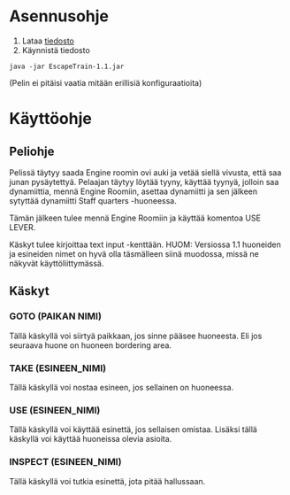 # Asennusohje

1. Lataa [tiedosto](https://github.com/Varjokorento/Ohjelmistotekniikka/releases/tag/1.1)
2. Käynnistä tiedosto 
```
java -jar EscapeTrain-1.1.jar
```
(Pelin ei pitäisi vaatia mitään erillisiä konfiguraatioita)

# Käyttöohje

## Peliohje

Pelissä täytyy saada Engine roomin ovi auki ja vetää siellä vivusta, että saa junan pysäytettyä. Pelaajan täytyy löytää tyyny, käyttää tyynyä, jolloin saa dynamiittia, mennä Engine Roomiin, asettaa dynamiitti ja sen jälkeen sytyttää dynamiitti Staff quarters -huoneessa. 

Tämän jälkeen tulee mennä Engine Roomiin ja käyttää komentoa USE LEVER.

Käskyt tulee kirjoittaa text input -kenttään. HUOM: Versiossa 1.1 huoneiden ja esineiden nimet on hyvä olla täsmälleen siinä muodossa, missä ne näkyvät käyttöliittymässä.

## Käskyt

### GOTO (PAIKAN NIMI)

Tällä käskyllä voi siirtyä paikkaan, jos sinne pääsee huoneesta. Eli jos seuraava huone on huoneen bordering area.

### TAKE (ESINEEN_NIMI)

Tällä käskyllä voi nostaa esineen, jos sellainen on huoneessa.

### USE (ESINEEN_NIMI) 

Tällä käskyllä voi käyttää esinettä, jos sellaisen omistaa. Lisäksi tällä käskyllä voi käyttää huoneissa olevia asioita. 

### INSPECT (ESINEEN_NIMI)

Tällä käskyllä voi tutkia esinettä, jota pitää hallussaan.
